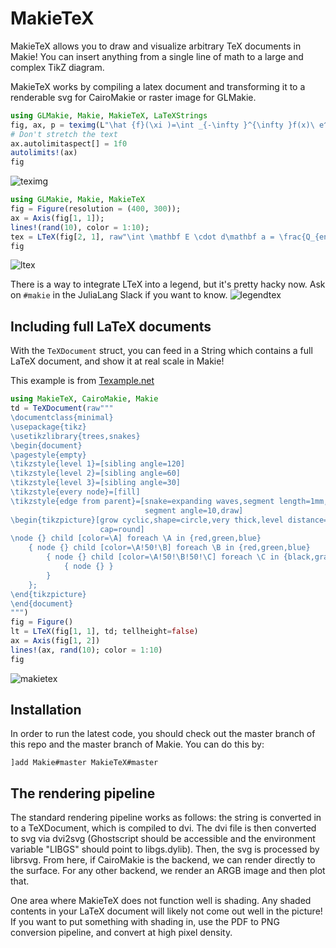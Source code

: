 # MakieTeX

MakieTeX allows you to draw and visualize arbitrary TeX documents in Makie!  You can insert anything from a single line of math to a large and complex TikZ diagram.


MakieTeX works by compiling a latex document and transforming it to a renderable
svg for CairoMakie or raster image for GLMakie.

```julia
using GLMakie, Makie, MakieTeX, LaTeXStrings
fig, ax, p = teximg(L"\hat {f}(\xi )=\int _{-\infty }^{\infty }f(x)\ e^{-2\pi ix\xi }~ dx", scale=10)
# Don't stretch the text
ax.autolimitaspect[] = 1f0
autolimits!(ax)
fig
```
![teximg](https://user-images.githubusercontent.com/10947937/110216144-c5542480-7ead-11eb-9753-7ff215e36056.png)

```julia
using GLMakie, Makie, MakieTeX
fig = Figure(resolution = (400, 300));
ax = Axis(fig[1, 1]);
lines!(rand(10), color = 1:10);
tex = LTeX(fig[2, 1], raw"\int \mathbf E \cdot d\mathbf a = \frac{Q_{encl}}{4\pi\epsilon_0}", scale=2);
fig
```
![ltex](https://user-images.githubusercontent.com/10947937/110216157-d1d87d00-7ead-11eb-8507-62ddcff2a841.png)

There is a way to integrate LTeX into a legend, but it's pretty hacky now.  Ask on `#makie` in the JuliaLang Slack if you want to know.
![legendtex](https://user-images.githubusercontent.com/32143268/79641479-6adaa880-81b5-11ea-8138-4d6054ccfa6d.png)

## Including full LaTeX documents

With the `TeXDocument` struct, you can feed in a String which contains a full LaTeX document, and show it at real scale in Makie!

This example is from [Texample.net](https://texample.net/tikz/examples/title-graphics/)
```julia
using MakieTeX, CairoMakie, Makie
td = TeXDocument(raw"""
\documentclass{minimal}
\usepackage{tikz}
\usetikzlibrary{trees,snakes}
\begin{document}
\pagestyle{empty}
\tikzstyle{level 1}=[sibling angle=120]
\tikzstyle{level 2}=[sibling angle=60]
\tikzstyle{level 3}=[sibling angle=30]
\tikzstyle{every node}=[fill]
\tikzstyle{edge from parent}=[snake=expanding waves,segment length=1mm,
                              segment angle=10,draw]
\begin{tikzpicture}[grow cyclic,shape=circle,very thick,level distance=13mm,
                    cap=round]
\node {} child [color=\A] foreach \A in {red,green,blue}
    { node {} child [color=\A!50!\B] foreach \B in {red,green,blue}
        { node {} child [color=\A!50!\B!50!\C] foreach \C in {black,gray,white}
            { node {} }
        }
    };
\end{tikzpicture}
\end{document}
""")
fig = Figure()
lt = LTeX(fig[1, 1], td; tellheight=false)
ax = Axis(fig[1, 2])
lines!(ax, rand(10); color = 1:10)
fig
```
![makietex](https://user-images.githubusercontent.com/32143268/165130481-53ee0fe1-4c70-4453-b430-7a2ad37082f8.png)

## Installation

In order to run the latest code, you should check out the master branch of this repo and the master branch of Makie.  You can do this by:

```
]add Makie#master MakieTeX#master
```


## The rendering pipeline

The standard rendering pipeline works as follows: the string is converted in to a TeXDocument, which is compiled to dvi.  The dvi file is then converted to svg via dvi2svg (Ghostscript should be accessible and the environment variable "LIBGS" should point to libgs.dylib).  Then, the svg is processed by librsvg.  From here, if CairoMakie is the backend, we can render directly to the surface.  For any other backend, we render an ARGB image and then plot that.

One area where MakieTeX does not function well is shading.  Any shaded contents in your LaTeX document will likely not come out well in the picture!  If you want to put something with shading in, use the PDF to PNG conversion pipeline, and convert at high pixel density.
